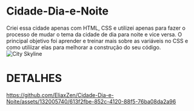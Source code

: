 # Cidade-Dia-e-Noite
Criei essa cidade apenas com HTML, CSS e utilizei apenas para fazer o processo de mudar o tema da cidade de dia para noite e vice versa. O principal objetivo foi aprender e treinar mais sobre as variáveis no CSS e como utiliizar elas para melhorar a construção do seu código.
![City Skyline](https://github.com/EliaxZen/Cidade-Dia-e-Noite/assets/132005740/2560c162-0705-4956-b5e4-0f79e9000da3)

# DETALHES
https://github.com/EliaxZen/Cidade-Dia-e-Noite/assets/132005740/613f2fbe-852c-4120-88f5-76ba08da2a96

